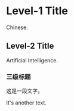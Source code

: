 # Level-1 Title

Chinese.

## Level-2 Title

Artificial Intelligence.

### 三级标题

这是一段文字。

It's another text.
